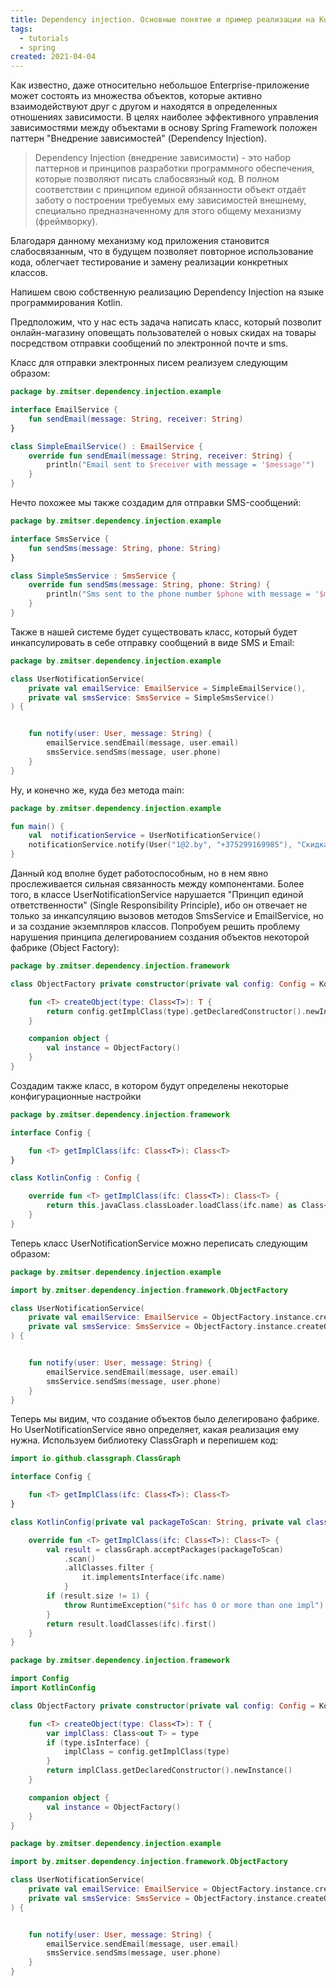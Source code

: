 ```yaml
---
title: Dependency injection. Основные понятие и пример реализации на Kotlin
tags:
  - tutorials
  - spring
created: 2021-04-04
---
```


Как известно, даже относительно небольшое Enterprise-приложение может состоять из множества объектов, которые активно взаимодействуют друг с другом и находятся в определенных отношениях зависимости.
В целях наиболее эффективного управления зависимостями между объектами в основу Spring Framework положен паттерн "Внедрение зависимостей" (Dependency Injection).


> Dependency Injection (внедрение зависимости) - это набор паттернов и принципов разработки программного обеспечения, которые позволяют писать слабосвязный код. В полном соответствии с принципом единой обязанности объект отдаёт заботу о построении требуемых ему зависимостей внешнему, специально предназначенному для этого общему механизму (фреймворку). 

Благодаря данному механизму код приложения становится слабосвязанным, что в будущем позволяет повторное использование кода, облегчает тестирование и замену реализации конкретных классов.

Напишем свою собственную реализацию Dependency Injection на языке программирования Kotlin.

Предположим, что у нас есть задача написать класс, который позволит онлайн-магазину оповещать пользователей о новых скидах на товары посредством отправки сообщений по электронной почте и sms.

Класс для отправки электронных писем реализуем следующим образом:

```kotlin
package by.zmitser.dependency.injection.example

interface EmailService {
    fun sendEmail(message: String, receiver: String)
}

class SimpleEmailService() : EmailService {
    override fun sendEmail(message: String, receiver: String) {
        println("Email sent to $receiver with message = '$message'")
    }
}
```

Нечто похожее мы также создадим для отправки SMS-сообщений: 

```kotlin
package by.zmitser.dependency.injection.example

interface SmsService {
    fun sendSms(message: String, phone: String)
}

class SimpleSmsService : SmsService {
    override fun sendSms(message: String, phone: String) {
        println("Sms sent to the phone number $phone with message = '$message'")
    }
}
```

Также в нашей системе будет существовать класс, который будет инкапсулировать в себе отправку сообщений в виде SMS и Email:

```kotlin
package by.zmitser.dependency.injection.example

class UserNotificationService(
    private val emailService: EmailService = SimpleEmailService(),
    private val smsService: SmsService = SimpleSmsService()
) {


    fun notify(user: User, message: String) {
        emailService.sendEmail(message, user.email)
        smsService.sendSms(message, user.phone)
    }
}
```

Ну, и конечно же, куда без метода main:

```kotlin
package by.zmitser.dependency.injection.example

fun main() {
    val  notificationService = UserNotificationService()
    notificationService.notify(User("1@2.by", "+375299169985"), "Скидка на баклажаны")
}
```

Данный код вполне будет работоспособным, но в нем явно прослеживается сильная связанность между компонентами. 
Более того, в классе UserNotificationService нарушается "Принцип единой ответственности" (Single Responsibility Principle), ибо он отвечает не только за инкапсуляцию вызовов методов SmsService и EmailService, но и за создание экземпляров классов.
Попробуем решить проблему нарушения принципа делегированием создания объектов некоторой фабрике (Object Factory):


```kotlin
package by.zmitser.dependency.injection.framework

class ObjectFactory private constructor(private val config: Config = KotlinConfig()) {

    fun <T> createObject(type: Class<T>): T {
        return config.getImplClass(type).getDeclaredConstructor().newInstance()
    }

    companion object {
        val instance = ObjectFactory()
    }
}
```

Создадим также класс, в котором будут определены некоторые конфигурационные настройки 

```kotlin
package by.zmitser.dependency.injection.framework

interface Config {

    fun <T> getImplClass(ifc: Class<T>): Class<T>
}

class KotlinConfig : Config {

    override fun <T> getImplClass(ifc: Class<T>): Class<T> {
        return this.javaClass.classLoader.loadClass(ifc.name) as Class<T>
    }
}
```

Теперь класс UserNotificationService можно переписать следующим образом:

```kotlin
package by.zmitser.dependency.injection.example

import by.zmitser.dependency.injection.framework.ObjectFactory

class UserNotificationService(
    private val emailService: EmailService = ObjectFactory.instance.createObject(SimpleEmailService::class.java),
    private val smsService: SmsService = ObjectFactory.instance.createObject(SimpleSmsService::class.java)
) {


    fun notify(user: User, message: String) {
        emailService.sendEmail(message, user.email)
        smsService.sendSms(message, user.phone)
    }
}
```
Теперь мы видим, что создание объектов было делегировано фабрике. Но UserNotificationService явно определяет, какая реализация ему нужна.
Используем библиотеку СlassGraph и перепишем код:

```kotlin
import io.github.classgraph.ClassGraph

interface Config {

    fun <T> getImplClass(ifc: Class<T>): Class<T>
}

class KotlinConfig(private val packageToScan: String, private val classGraph: ClassGraph = ClassGraph()) : Config {

    override fun <T> getImplClass(ifc: Class<T>): Class<T> {
        val result = classGraph.acceptPackages(packageToScan)
            .scan()
            .allClasses.filter {
                it.implementsInterface(ifc.name)
            }
        if (result.size != 1) {
            throw RuntimeException("$ifc has 0 or more than one impl")
        }
        return result.loadClasses(ifc).first()
    }
}
```

```kotlin
package by.zmitser.dependency.injection.framework

import Config
import KotlinConfig

class ObjectFactory private constructor(private val config: Config = KotlinConfig("by.zmitser.dependency.injection.example")) {

    fun <T> createObject(type: Class<T>): T {
        var implClass: Class<out T> = type
        if (type.isInterface) {
            implClass = config.getImplClass(type)
        }
        return implClass.getDeclaredConstructor().newInstance()
    }

    companion object {
        val instance = ObjectFactory()
    }
}
```

```kotlin
package by.zmitser.dependency.injection.example

import by.zmitser.dependency.injection.framework.ObjectFactory

class UserNotificationService(
    private val emailService: EmailService = ObjectFactory.instance.createObject(EmailService::class.java),
    private val smsService: SmsService = ObjectFactory.instance.createObject(SmsService::class.java)
) {


    fun notify(user: User, message: String) {
        emailService.sendEmail(message, user.email)
        smsService.sendSms(message, user.phone)
    }
}
```

